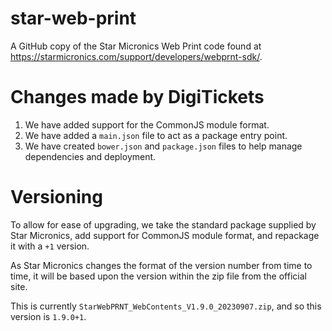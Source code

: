# star-web-print
A GitHub copy of the Star Micronics Web Print code found at https://starmicronics.com/support/developers/webprnt-sdk/.

# Changes made by DigiTickets

1. We have added support for the CommonJS module format.
2. We have added a `main.json` file to act as a package entry point.
3. We have created `bower.json` and `package.json` files to help manage dependencies and deployment.

# Versioning

To allow for ease of upgrading, we take the standard package supplied by Star Micronics, add support for CommonJS module
format, and repackage it with a `+1` version.

As Star Micronics changes the format of the version number from time to time, it will be based upon the version within
the zip file from the official site.

This is currently `StarWebPRNT_WebContents_V1.9.0_20230907.zip`, and so this version is `1.9.0+1`.
